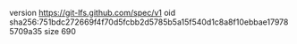 version https://git-lfs.github.com/spec/v1
oid sha256:751bdc272669f4f70d5fcbb2d5785b5a15f540d1c8a8f10ebbae179785709a35
size 690
